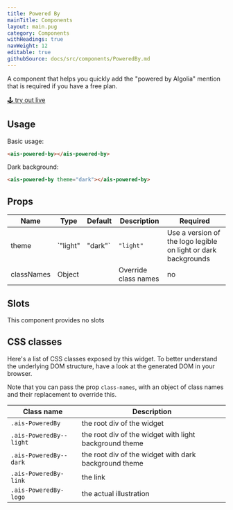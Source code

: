```yaml
---
title: Powered By
mainTitle: Components
layout: main.pug
category: Components
withHeadings: true
navWeight: 12
editable: true
githubSource: docs/src/components/PoweredBy.md
---
```


A component that helps you quickly add the "powered by Algolia" mention that is required if you have a free plan.

<a class="btn btn-static-theme" href="stories/?selectedKind=PoweredBy">🕹 try out live</a>

## Usage

Basic usage:

```html
<ais-powered-by></ais-powered-by>
```

Dark background:

```html
<ais-powered-by theme="dark"></ais-powered-by>
```

## Props

Name | Type | Default | Description | Required
---|---|---|---|---
theme | `"light" | "dark"` | `"light"` | Use a version of the logo legible on light or dark backgrounds | no
classNames | Object | | Override class names | no

## Slots

This component provides no slots


## CSS classes

Here's a list of CSS classes exposed by this widget. To better understand the underlying
DOM structure, have a look at the generated DOM in your browser.

Note that you can pass the prop `class-names`, with an object of class names and their replacement to override this.

Class name | Description
---|---
`.ais-PoweredBy` | the root div of the widget
`.ais-PoweredBy--light` | the root div of the widget with light background theme
`.ais-PoweredBy--dark` | the root div of the widget with dark background theme
`.ais-PoweredBy-link` | the link
`.ais-PoweredBy-logo` | the actual illustration

